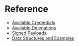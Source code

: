 # Reference

- [Available Credentials](./Credentials.md)
- [Available Delegations](./Delegations.md)
- [Signed Payloads](./Payloads.md)
- [Data Structures and Examples](./DataStructures/All.md)

